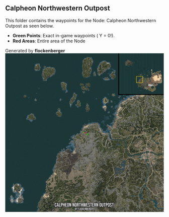 ## Calpheon Northwestern Outpost
This folder contains the waypoints for the Node: Calpheon Northwestern Outpost as seen below.

- **Green Points**: Exact in-game waypoints ( Y = 0!).
- **Red Areas**: Entire area of the Node

Generated by **flockenberger**
![by_flockenberger](./Preview.webp)